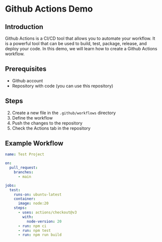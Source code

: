 # Github Actions Demo

## Introduction

Github Actions is a CI/CD tool that allows you to automate your workflow. It is a powerful tool that can be used to build, test, package, release, and deploy your code. In this demo, we will learn how to create a Github Actions workflow.

## Prerequisites

- Github account
- Repository with code (you can use this repository)

## Steps

2. Create a new file in the `.github/workflows` directory
3. Define the workflow
4. Push the changes to the repository
5. Check the Actions tab in the repository

## Example Workflow

```yaml
name: Test Project

on:
  pull_request:
    branches:
      - main

jobs:
  test:
    runs-on: ubuntu-latest
    container:
      image: node:20
    steps:
      - uses: actions/checkout@v3
        with:
          node-version: 20
      - run: npm ci
      - run: npm test
      - run: npm run build
```
